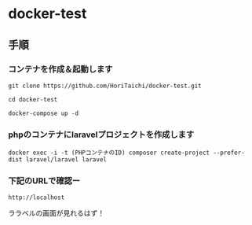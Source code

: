 # docker-test

## 手順

### コンテナを作成＆起動します
```
git clone https://github.com/HoriTaichi/docker-test.git

cd docker-test

docker-compose up -d
```

### phpのコンテナにlaravelプロジェクトを作成します
```
docker exec -i -t (PHPコンテナのID) composer create-project --prefer-dist laravel/laravel laravel
```

### 下記のURLで確認ー
```
http://localhost
```
ララベルの画面が見れるはず！
